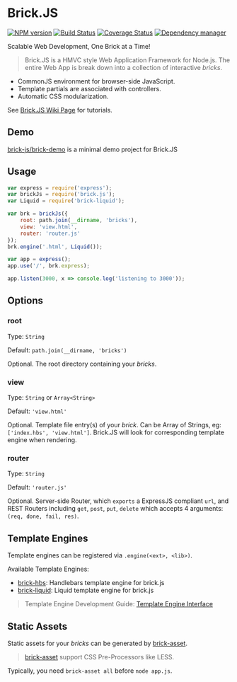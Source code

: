 # Brick.JS

[![NPM version](https://img.shields.io/npm/v/brick.js.svg?style=flat)](https://www.npmjs.org/package/brick.js)
[![Build Status](https://travis-ci.org/brick-js/brick.js.svg?branch=master)](https://travis-ci.org/brick-js/brick.js)
[![Coverage Status](https://coveralls.io/repos/github/brick-js/brick.js/badge.svg?branch=master)](https://coveralls.io/github/brick-js/brick.js?branch=master)
[![Dependency manager](https://david-dm.org/harttle/brick-js/brick.js.svg)](https://david-dm.org/brick-js/brick.js)
 

Scalable Web Development, One Brick at a Time!

> Brick.JS is a HMVC style Web Application Framework for Node.js. 
> The entire Web App is break down into a collection of interactive *bricks*.

* CommonJS environment for browser-side JavaScript.
* Template partials are associated with controllers.
* Automatic CSS modularization.

See [Brick.JS Wiki Page][wiki] for tutorials.

## Demo

[brick-js/brick-demo][demo] is a minimal demo project for Brick.JS

## Usage

```javascript
var express = require('express');
var brickJs = require('brick.js');
var Liquid = require('brick-liquid');

var brk = brickJs({
    root: path.join(__dirname, 'bricks'),
    view: 'view.html',
    router: 'router.js'
});
brk.engine('.html', Liquid());

var app = express();
app.use('/', brk.express);

app.listen(3000, x => console.log('listening to 3000'));
```

## Options

### root

Type: `String`

Default: `path.join(__dirname, 'bricks')`

Optional. The root directory containing your *bricks*.

### view

Type: `String` or `Array<String>`

Default: `'view.html'`

Optional. Template file entry(s) of your *brick*.
Can be Array of Strings, eg: `['index.hbs', 'view.html']`.
Brick.JS will look for corresponding template engine when rendering.

### router

Type: `String`

Default: `'router.js'`

Optional. Server-side Router, which `exports` a ExpressJS compliant `url`,
and REST Routers including `get`, `post`, `put`, `delete` which accepts 4 arguments: `(req, done, fail, res)`.

## Template Engines

Template engines can be registered via `.engine(<ext>, <lib>)`.

Available Template Engines:

* [brick-hbs][brick-hbs]: Handlebars template engine for brick.js
* [brick-liquid][brick-liquid]: Liquid template engine for brick.js

> Template Engine Development Guide: [Template Engine Interface][tpl-contrib]

## Static Assets

Static assets for your *bricks* can be generated by [brick-asset][asset].

> [brick-asset][asset] support CSS Pre-Processors like LESS.

Typically, you need `brick-asset all` before `node app.js`.


[express]: http://expressjs.com/en/index.html 
[brick-hbs]: https://github.com/brick-js/brick-hbs
[brick-liquid]: https://github.com/brick-js/brick-liquid
[demo]: https://github.com/brick-js/brick-demo
[wiki]: https://github.com/brick-js/brick.js/wiki
[error-page]: https://github.com/brick-js/brick.js/wiki/customize-error-page
[param-case]: https://github.com/blakeembrey/param-case
[tpl-contrib]: https://github.com/brick-js/brick.js/wiki/Template-Engine-Interface
[wiki]: https://github.com/harttle/brick.js/wiki
[asset]: https://github.com/brick-js/brick-asset
